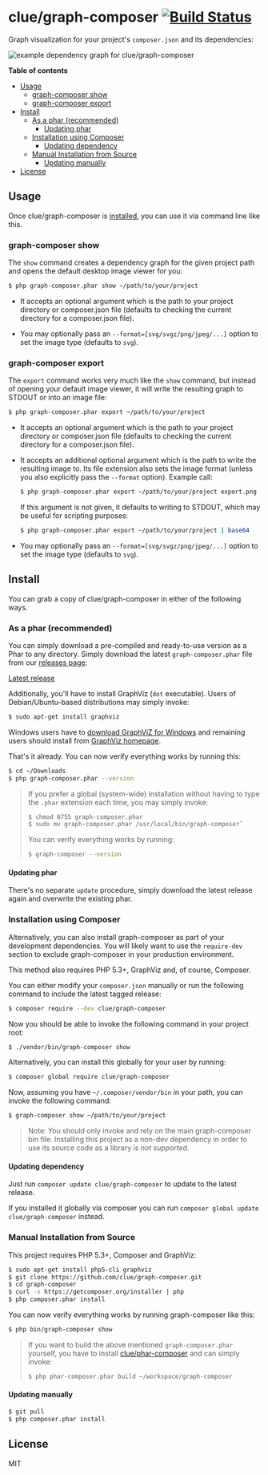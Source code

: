 # clue/graph-composer [![Build Status](https://travis-ci.org/clue/graph-composer.png?branch=master)](https://travis-ci.org/clue/graph-composer)

Graph visualization for your project's `composer.json` and its dependencies:


![example dependency graph for clue/graph-composer](http://www.lueck.tv/graph-composer/graph-composer.png)

**Table of contents**

* [Usage](#usage)
  * [graph-composer show](#graph-composer-show)
  * [graph-composer export](#graph-composer-export)
* [Install](#install)
  * [As a phar (recommended)](#as-a-phar-recommended)
    * [Updating phar](#updating-phar)
  * [Installation using Composer](#installation-using-composer)
    * [Updating dependency](#updating-dependency)
  * [Manual Installation from Source](#manual-installation-from-source)
    * [Updating manually](#updating-manually)
* [License](#license)

## Usage

Once clue/graph-composer is [installed](#install), you can use it via command line like this.

### graph-composer show

The `show` command creates a dependency graph for the given project path and opens
the default desktop image viewer for you:

```bash
$ php graph-composer.phar show ~/path/to/your/project
```

*   It accepts an optional argument which is the path to your project directory or composer.json file
    (defaults to checking the current directory for a composer.json file).

*   You may optionally pass an `--format=[svg/svgz/png/jpeg/...]` option to set
    the image type (defaults to `svg`).

### graph-composer export

The `export` command works very much like the `show` command, but instead of opening your
default image viewer, it will write the resulting graph to STDOUT or into an image file:

```bash
$ php graph-composer.phar export ~/path/to/your/project
```

*   It accepts an optional argument which is the path to your project directory or composer.json file
    (defaults to checking the current directory for a composer.json file).

*   It accepts an additional optional argument which is the path to write the resulting image to.
    Its file extension
    also sets the image format (unless you also explicitly pass the `--format` option). Example call:

    ```bash
    $ php graph-composer.phar export ~/path/to/your/project export.png
    ```

    If this argument is not given, it defaults to writing to STDOUT, which may
    be useful for scripting purposes:

    ```bash
    $ php graph-composer.phar export ~/path/to/your/project | base64
    ```

*   You may optionally pass an `--format=[svg/svgz/png/jpeg/...]` option to set
    the image type (defaults to `svg`).

## Install

You can grab a copy of clue/graph-composer in either of the following ways.

### As a phar (recommended)

You can simply download a pre-compiled and ready-to-use version as a Phar
to any directory.
Simply download the latest `graph-composer.phar` file from our
[releases page](https://github.com/clue/graph-composer/releases):

[Latest release](https://github.com/clue/graph-composer/releases/latest)

Additionally, you'll have to install GraphViz (`dot` executable).
Users of Debian/Ubuntu-based distributions may simply invoke:

```bash
$ sudo apt-get install graphviz
```

Windows users have to [download GraphViZ for Windows](http://www.graphviz.org/Download_windows.php) and remaining
users should install from [GraphViz homepage](http://www.graphviz.org/Download.php).

That's it already. You can now verify everything works by running this:

```bash
$ cd ~/Downloads
$ php graph-composer.phar --version
```

> If you prefer a global (system-wide) installation without having to type the `.phar` extension
each time, you may simply invoke:
> 
> ```bash
> $ chmod 0755 graph-composer.phar
> $ sudo mv graph-composer.phar /usr/local/bin/graph-composer`
> ```
>
> You can verify everything works by running:
> 
> ```bash
> $ graph-composer --version
> ```

#### Updating phar

There's no separate `update` procedure, simply download the latest release again
and overwrite the existing phar.

### Installation using Composer

Alternatively, you can also install graph-composer as part of your development dependencies.
You will likely want to use the `require-dev` section to exclude graph-composer in your production environment.

This method also requires PHP 5.3+, GraphViz and, of course, Composer.

You can either modify your `composer.json` manually or run the following command to include the latest tagged release:

```bash
$ composer require --dev clue/graph-composer
```

Now you should be able to invoke the following command in your project root:

```bash
$ ./vendor/bin/graph-composer show
```

Alternatively, you can install this globally for your user by running:

```bash
$ composer global require clue/graph-composer
```

Now, assuming you have `~/.composer/vendor/bin` in your path, you can invoke the following command:

```bash
$ graph-composer show ~/path/to/your/project
```

> Note: You should only invoke and rely on the main graph-composer bin file.
Installing this project as a non-dev dependency in order to use its
source code as a library is *not supported*.

#### Updating dependency

Just run `composer update clue/graph-composer` to update to the latest release.

If you installed it globally via composer you can run `composer global update clue/graph-composer` instead.

### Manual Installation from Source

This project requires PHP 5.3+, Composer and GraphViz:

```bash
$ sudo apt-get install php5-cli graphviz
$ git clone https://github.com/clue/graph-composer.git
$ cd graph-composer
$ curl -s https://getcomposer.org/installer | php
$ php composer.phar install
```

You can now verify everything works by running graph-composer like this:

```bash
$ php bin/graph-composer show
```

> If you want to build the above mentioned `graph-composer.phar` yourself, you have
to install [clue/phar-composer](https://github.com/clue/phar-composer#install)
and can simply invoke:
>
> ```bash
> $ php phar-composer.phar build ~/workspace/graph-composer
> ```

#### Updating manually

```bash
$ git pull
$ php composer.phar install
```

## License

MIT
